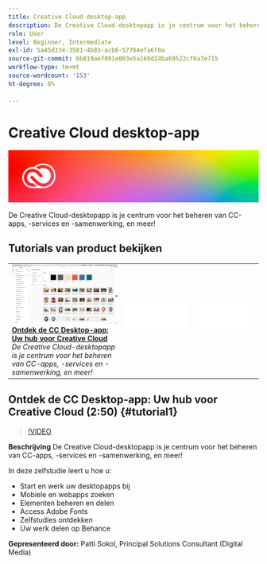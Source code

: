 ```yaml
---
title: Creative Cloud desktop-app
description: De Creative Cloud-desktopapp is je centrum voor het beheren van CC-apps, -services en -samenwerking, en meer!
role: User
level: Beginner, Intermediate
exl-id: 5a45d334-3581-4b85-acb6-57764efa6f0a
source-git-commit: 6b819aef801e003e5a160d24ba69522cf6a7e715
workflow-type: tm+mt
source-wordcount: '153'
ht-degree: 8%

---
```


# Creative Cloud desktop-app

![Hoofdafbeelding van zelfstudie](../assets/CCDA.jpg)

De Creative Cloud-desktopapp is je centrum voor het beheren van CC-apps, -services en -samenwerking, en meer!

## Tutorials van product bekijken

<table style="table-layout:fixed">
<tr>
 <td>
   <a href="creativeclouddesktopapp.md#tutorial1">
      <img alt="Ontdek de CC Desktop-app: Uw hub voor Creative Cloud" src="../assets/ccda_overview_sokol_thumbnail.jpg" />
   </a>
    <div>
   <a href="creativeclouddesktopapp.md#tutorial1"><strong>Ontdek de CC Desktop-app: Uw hub voor Creative Cloud</strong></a>
    </div>
    <em>De Creative Cloud-desktopapp is je centrum voor het beheren van CC-apps, -services en -samenwerking, en meer!</em>
    <br>
  </td>
  <td>
    <img alt="Spacer" src="../assets/Whitespacer.png" />
    <div>
    <br>
  </td>
  <td>
    <img alt="Spacer" src="../assets/Whitespacer.png" />
    <div>
    <br>
  </td>
</tr>
</table>

## Ontdek de CC Desktop-app: Uw hub voor Creative Cloud (2:50) {#tutorial1}

>[!VIDEO](https://video.tv.adobe.com/v/327095?hidetitle=true)

**Beschrijving**
De Creative Cloud-desktopapp is je centrum voor het beheren van CC-apps, -services en -samenwerking, en meer!

In deze zelfstudie leert u hoe u:
* Start en werk uw desktopapps bij
* Mobiele en webapps zoeken
* Elementen beheren en delen
* Access Adobe Fonts
* Zelfstudies ontdekken
* Uw werk delen op Behance

**Gepresenteerd door:**
Patti Sokol, Principal Solutions Consultant (Digital Media)
